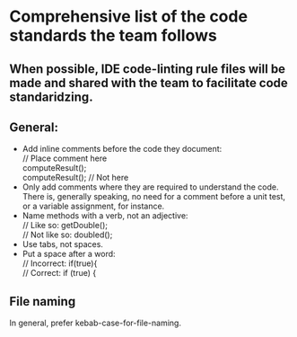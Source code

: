 # Comprehensive list of the code standards the team follows
## When possible, IDE code-linting rule files will be made and shared with the team to facilitate code standaridzing. 

## General: 
- Add inline comments before the code they document:<br>
// Place comment here<br>
computeResult();<br>
computeResult(); // Not here
- Only add comments where they are required to understand the code. There is, generally speaking, no need for a comment before a unit test, or a variable assignment, for instance. 
- Name methods with a verb, not an adjective:<br>
// Like so: getDouble();<br>
// Not like so: doubled();<br>
- Use tabs, not spaces.<br>
- Put a space after a word:<br>
// Incorrect: if(true){<br>
// Correct: if (true) {

## File naming
In general, prefer kebab-case-for-file-naming. 